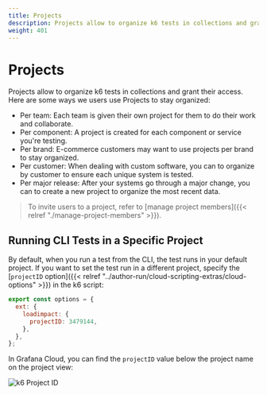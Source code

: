 ```yaml
---
title: Projects
description: Projects allow to organize k6 tests in collections and grant their access.
weight: 401
---
```


# Projects

Projects allow to organize k6 tests in collections and grant their access. Here are some ways we users use Projects to stay organized:

- Per team: Each team is given their own project for them to do their work and collaborate.
- Per component: A project is created for each component or service you're testing.
- Per brand: E-commerce customers may want to use projects per brand to stay organized.
- Per customer: When dealing with custom software, you can to organize by customer to ensure each unique system is tested.
- Per major release: After your systems go through a major change, you can to create a new project to organize the most recent data.

> To invite users to a project, refer to [manage project members]({{< relref "./manage-project-members" >}}).


## Running CLI Tests in a Specific Project

By default, when you run a test from the CLI, the test runs in your default project. If you want to set the test run in a different project, specify the [`projectID` option]({{< relref "../author-run/cloud-scripting-extras/cloud-options" >}}) in the k6 script:

```javascript
export const options = {
  ext: {
    loadimpact: {
      projectID: 3479144,
    },
  },
};
```

In Grafana Cloud, you can find the `projectID` value below the project name on the project view:

![k6 Project ID](/media/docs/k6/screenshoot-grafana-cloud-k6-project-id.png)

